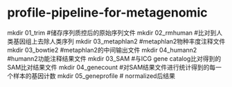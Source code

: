 # profile-pipeline-for-metagenomic
mkdir 01_trim       #储存序列质控后的原始序列文件
mkdir 02_rmhuman    #比对到人类基因组上去除人类序列
mkdir 03_metaphlan2 #metaphlan2物种丰度注释文件
mkdir 03_bowtie2    #metaphlan2的中间输出文件
mkdir 04_humann2    #humann2功能注释结果文件 
mkdir 03_SAM        #与ICG gene catalog比对得到的SAM比对结果文件
mkdir 04_genecount  #对SAM结果文件进行统计得到的每一个样本的基因计数
mkdir 05_geneprofile # normalized后结果



